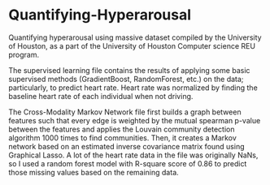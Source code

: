 # Quantifying-Hyperarousal
Quantifying hyperarousal using massive dataset compiled by the University of Houston, as a part of the University of Houston Computer science REU program. 

The supervised learning file contains the results of applying some basic supervised methods (GradientBoost, RandomForest, etc.) on the data; particularly, to predict heart rate. Heart rate was normalized by finding the baseline heart rate of each individual when not driving. 

The Cross-Modality Markov Network file first builds a graph between features such that every edge is weighted by the mutual spearman p-value between the features and applies the Louvain community detection algorithm 1000 times to find communities. Then, it creates a Markov network based on an estimated inverse covariance matrix found using Graphical Lasso. A lot of the heart rate data in the file was originally NaNs, so I used a random forest model with R-square score of 0.86 to predict those missing values based on the remaining data. 
